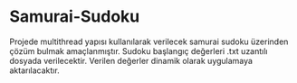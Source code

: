 # Samurai-Sudoku

Projede multithread yapısı kullanılarak verilecek samurai sudoku üzerinden çözüm bulmak amaçlanmıştır. Sudoku başlangıç değerleri .txt uzantılı dosyada verilecektir. Verilen değerler dinamik olarak uygulamaya aktarılacaktır.
